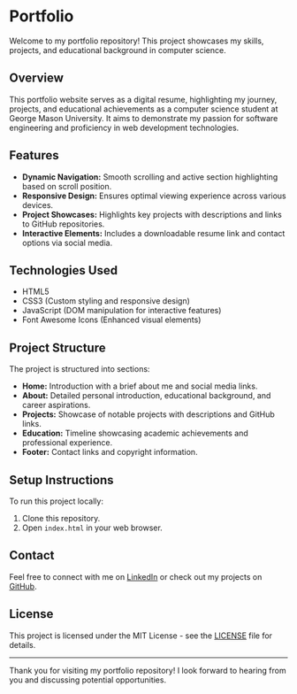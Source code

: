 # Portfolio


Welcome to my portfolio repository! This project showcases my skills, projects, and educational background in computer science.

## Overview

This portfolio website serves as a digital resume, highlighting my journey, projects, and educational achievements as a computer science student at George Mason University. It aims to demonstrate my passion for software engineering and proficiency in web development technologies.

## Features

- **Dynamic Navigation:** Smooth scrolling and active section highlighting based on scroll position.
- **Responsive Design:** Ensures optimal viewing experience across various devices.
- **Project Showcases:** Highlights key projects with descriptions and links to GitHub repositories.
- **Interactive Elements:** Includes a downloadable resume link and contact options via social media.

## Technologies Used

- HTML5
- CSS3 (Custom styling and responsive design)
- JavaScript (DOM manipulation for interactive features)
- Font Awesome Icons (Enhanced visual elements)

## Project Structure

The project is structured into sections:
- **Home:** Introduction with a brief about me and social media links.
- **About:** Detailed personal introduction, educational background, and career aspirations.
- **Projects:** Showcase of notable projects with descriptions and GitHub links.
- **Education:** Timeline showcasing academic achievements and professional experience.
- **Footer:** Contact links and copyright information.

## Setup Instructions

To run this project locally:
1. Clone this repository.
2. Open `index.html` in your web browser.

## Contact

Feel free to connect with me on [LinkedIn](https://www.linkedin.com/in/meena00/) or check out my projects on [GitHub](https://github.com/Meena00).

## License

This project is licensed under the MIT License - see the [LICENSE](LICENSE) file for details.

---

Thank you for visiting my portfolio repository! I look forward to hearing from you and discussing potential opportunities.
